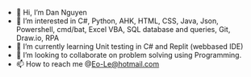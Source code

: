 - 👋 Hi, I’m Dan Nguyen
- 👀 I’m interested in C#, Python, AHK, HTML, CSS, Java, Json, Powershell, cmd/bat, Excel VBA, SQL database and queries, Git, Draw.io, RPA
- 🌱 I’m currently learning Unit testing in C# and Replit (webbased IDE)
- 💞️ I’m looking to collaborate on problem solving using Programming.
- 📫 How to reach me @Eo-Le@hotmail.com

<!---
Eo-Le-LearnToHack/Eo-Le-LearnToHack is a ✨ special ✨ repository because its `README.md` (this file) appears on your GitHub profile.
You can click the Preview link to take a look at your changes.
--->

